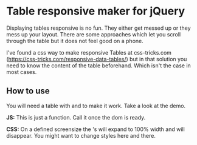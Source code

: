 Table responsive maker for jQuery
=================================

Displaying tables responsive is no fun. They either get messed up or they mess up your layout. There are some approaches which let you scroll through the table but it does not feel good on a phone.

I've found a css way to make responsive Tables at css-tricks.com (https://css-tricks.com/responsive-data-tables/) but in that solution you need to know the content of the table beforehand. Which isn't the case in most cases.

How to use
-----------
You will need a table with <thead> and <tbody> to make it work.
Take a look at the demo.

**JS:** This is just a function. Call it once the dom is ready. 

**CSS:** On a defined screensize the <td>'s will expand to 100% width and <thead> will disappear. You might want to change styles here and there. 